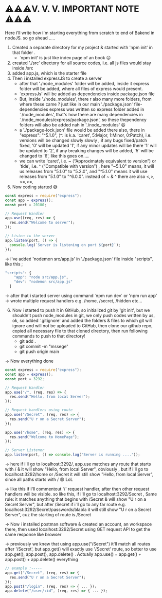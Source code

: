 # ⚠️⚠️⚠️V. V. V. IMPORTANT NOTE ⚠️⚠️⚠️

Here i'll write how i'm starting everything from scratch to end of Bakend in nodeJS.
so go ahead .....

1. Created a separate directory for my project & started with 'npm init' in that folder .
   - 'npm init' is just like index page of an book 😉
2. created './src' directory for all source codes, i.e. all js files would stay inside /src
3. added app.js, which is the starter file
4. Then i installed expressJS to create a server
   - after that './node_modules' folder will be added, inside it express folder will be added, where all files of express would present.
   - 'expressJs' will be added as dependencies inside package.json file
   - But, inside './node_modules', there r also many more folders, from where these came ? just like in our main './package.json' file-dependencies express was written so express folder added in './node_modules', that's how there are many dependencies in './node_modules/express/package.json', so these thependency folders will also be added nah in './node_modules' 😆
   - a './package-lock.json' file would be added there also, there in "express": "^5.1.0", (^: is k.a. 'caret', 5:Major, 1:Minor, 0:Patch), i.e. versions will be changed slowly slowly , if any bugs fixed/patch fixed, '0' will be updated '1', if any minor updates will be there '1' will be updated to '2', if any breaking changes will be added, '5' will be changed to '6', like this goes on.....
   - we can write 'caret', i.e. ~ (“Approximately equivalent to version”) or 'tide', i.e. ^ (“Compatible with version”) , here "~5.1.0" means, it will us releases from "5.1.0" to "5.2.0", and "^5.1.0" means it will use releases from "5.1.0" to "^6.0.0". instead of ~ & ^ there are also <,>,<=,>=,
5. Now coding started 😅

```js
const express = require("express");
const app = express();
const port = 20100;

// Request Handler
app.use((req, res) => {
  res.send("Welcome to server");
});

// Listen to the server
app.listen(port, () => {
  console.log(`Server is listening on port ${port}`);
});
```

-> i've added 'nodemon src/app.js' in './package.json' file inside "scripts", like this ;

```js
"scripts": {
    "app": "node src/app.js",
    "dev": "nodemon src/app.js"
  }
```

-> after that i started server using command 'npm run dev' or 'npm run app'
-> wrote multiple request handlers e.g. /home, /secret, /hidden etc...

6. Now i started to push it in GitHub, so initialized git by 'git init', but we shouldn't push node_modules in git, we only push codes written by us, ok, so added '.gitignore' and added the folders & files to which git will ignore and will not be uploaded to GitHub, then clone our github repo, copied all necessary file to that cloned directory, then run following commands to push to that directory!
   - git add .
   - git commit -m "mssege"
   - git push origin main

-> Now everything done

```js
const express = require("express");
const app = express();
const port = 3292;

// Request Handler
app.use("/", (req, res) => {
  res.send("Hello, from local Server");
});

// Request handlers using route
app.use("/Secret", (req, res) => {
  res.send("U r on a Secret Server");
});

app.use("/home", (req, res) => {
  res.send("Welcome to HomePage");
});

// Server Listener
app.listen(port, () => console.log("Server is running ...."));
```

-> here if i'll go to localhost:3292/, app.use matches any route that starts with / & it will show "Hello, from local Server", obviously , but if i'll go to localhost:3292/home or /Secret it will still show "Hello, from local Server", since all paths starts with / 😄 LoL

-> like this if i'll commentout '/' request handler, after then other request handlers will be visible. so like this, if i'll go to localhost:3292/Secret , Same rule: it matches anything that begins with /Secret & will show "U r on a Secret Server", but after /Secret if i'll go to any far route e.g. localhost:3292/Secret/passwords/blabla it will still show "U r on a Secret Server", cuz the starting of route is /Secret

-> Now i installed postman software & created an account, an workspace there, then used localhost:3292/Secret using GET request API to get the same response like browser

-> previously we knew that using app.use("/Secret") it'll match all routes after '/Secret',
but app.get() will exactly use '/Secret' route, so better to use app.get(), app.post(), app.delete() .
Actually app.use() = app.get() + app.post() + app.delete() everything

```js
// example :-----
app.get("/Secret", (req, res) => {
  res.send("U r on a Secret Server");
});
app.post("/login", (req, res) => { ... });
app.delete("/user/:id", (req, res) => { ... });
```
